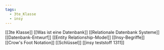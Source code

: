 ```yaml
---
tags:
  - 3te_Klasse
  - insy
---
```

[[3te Klasse]]
[[Was ist eine Datenbank]]
[[Relationale Datenbank Systeme]]
[[Datenbank-Entwurf]]
[[Entity Relationship-Model]]
[[Insy-Begriffe]]
[[Crow's Foot Notation]]
[[Schlüssel]]
[[insy teststoff 1311]]